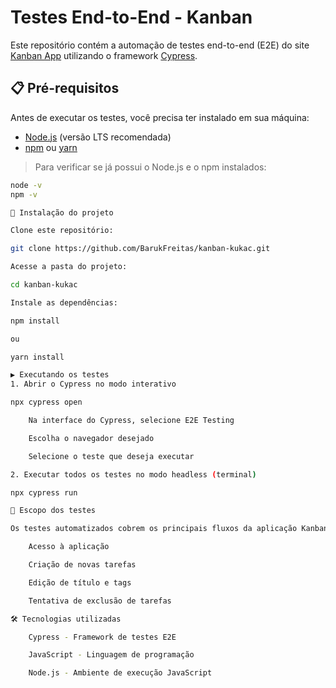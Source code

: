 # Testes End-to-End - Kanban

Este repositório contém a automação de testes end-to-end (E2E) do site [Kanban App](https://kanban-dusky-five.vercel.app/) utilizando o framework [Cypress](https://www.cypress.io/).

## 📋 Pré-requisitos

Antes de executar os testes, você precisa ter instalado em sua máquina:

- [Node.js](https://nodejs.org/) (versão LTS recomendada)
- [npm](https://www.npmjs.com/) ou [yarn](https://yarnpkg.com/)

> Para verificar se já possui o Node.js e o npm instalados:
```bash
node -v
npm -v

🚀 Instalação do projeto

Clone este repositório:

git clone https://github.com/BarukFreitas/kanban-kukac.git

Acesse a pasta do projeto:

cd kanban-kukac

Instale as dependências:

npm install

ou

yarn install

▶️ Executando os testes
1. Abrir o Cypress no modo interativo

npx cypress open

    Na interface do Cypress, selecione E2E Testing

    Escolha o navegador desejado

    Selecione o teste que deseja executar

2. Executar todos os testes no modo headless (terminal)

npx cypress run

🧪 Escopo dos testes

Os testes automatizados cobrem os principais fluxos da aplicação Kanban, incluindo:

    Acesso à aplicação

    Criação de novas tarefas

    Edição de título e tags

    Tentativa de exclusão de tarefas

🛠 Tecnologias utilizadas

    Cypress - Framework de testes E2E

    JavaScript - Linguagem de programação

    Node.js - Ambiente de execução JavaScript

